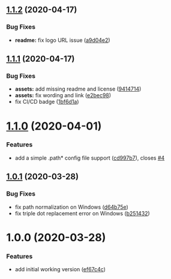 ## [1.1.2](https://github.com/nodewell/path/compare/v1.1.1...v1.1.2) (2020-04-17)


### Bug Fixes

* **readme:** fix logo URL issue ([a9d04e2](https://github.com/nodewell/path/commit/a9d04e21b4c92fa3b91d52ad75912dbd9518bbfb))

## [1.1.1](https://github.com/nodewell/path/compare/v1.1.0...v1.1.1) (2020-04-17)


### Bug Fixes

* **assets:** add missing readme and license ([9414714](https://github.com/nodewell/path/commit/94147148aa4399dcd4edb4c20f87f2c11cd5e437))
* **assets:** fix wording and link ([e2bec98](https://github.com/nodewell/path/commit/e2bec9889119f539808fba3d377aa58ff3abeab5))
* fix CI/CD badge ([1bf6d1a](https://github.com/nodewell/path/commit/1bf6d1a087ee1394d67e25030b51e49c8087f7fc))

# [1.1.0](https://github.com/nodewell/path/compare/v1.0.1...v1.1.0) (2020-04-01)


### Features

* add a simple .path* config file support ([cd997b7](https://github.com/nodewell/path/commit/cd997b719323145fed2be8309419df0396bc0a1a)), closes [#4](https://github.com/nodewell/path/issues/4)

## [1.0.1](https://github.com/nodewell/path/compare/v1.0.0...v1.0.1) (2020-03-28)


### Bug Fixes

* fix path normalization on Windows ([d64b75e](https://github.com/nodewell/path/commit/d64b75e243026cb340795a36161704f638fffd8e))
* fix triple dot replacement error on Windows ([b251432](https://github.com/nodewell/path/commit/b251432fbfa9611c90cc2057303b1c21c8f40d2c))

# 1.0.0 (2020-03-28)


### Features

* add initial working version ([ef67c4c](https://github.com/nodewell/path/commit/ef67c4c6d35df38806221d996dcfa5936b78d0e3))
